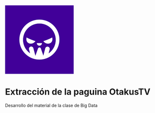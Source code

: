 ![Imagen de la paguina seleccionada](https://github.com/Frugeles1/Extracci-n-de-la-paguina-OtakusTV/blob/main/OtakusTV.png)

# Extracción de la paguina OtakusTV
Desarrollo del material de la clase de Big Data

